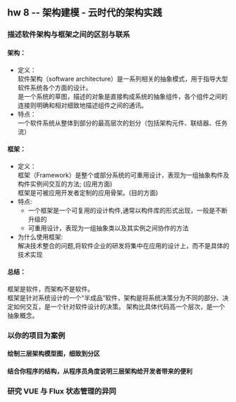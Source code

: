 ## hw 8 -- 架构建模 - 云时代的架构实践  
### 描述软件架构与框架之间的区别与联系 
#### 架构：  
* 定义：  
软件架构（software architecture）是一系列相关的抽象模式，用于指导大型软件系统各个方面的设计。  
是一个系统的草图，描述的对象是直接构成系统的抽象组件，各个组件之间的连接则明确和相对细致地描述组件之间的通讯。  
* 特点：  
一个软件系统从整体到部分的最高层次的划分（包括架构元件、联结器、任务流）

#### 框架：  
* 定义：  
框架（Framework）是整个或部分系统的可重用设计，表现为一组抽象构件及构件实例间交互的方法; (应用方面)  
框架是可被应用开发者定制的应用骨架。(目的方面)  
* 特点:
  * 一个框架是一个可复用的设计构件,通常以构件库的形式出现，一般是不断升级的  
  * 可重用设计，表现为一组抽象类以及其实例之间协作的方法  
* 为什么使用框架:  
解决技术整合的问题,将软件企业的研发将集中在应用的设计上，而不是具体的技术实现  
  
#### 总结：  
框架是软件，而架构不是软件。  
框架是针对系统设计的一个“半成品”软件，架构是将系统决策分为不同的部分、决定如何交互，是一个针对软件设计的决策。
架构比具体代码高一个层次，是一个抽象概念。



### 以你的项目为案例 
#### 绘制三层架构模型图，细致到分区  
#### 结合你程序的结构，从程序员角度说明三层架构给开发者带来的便利  
### 研究 VUE 与 Flux 状态管理的异同
